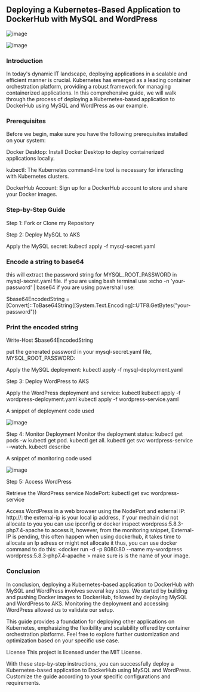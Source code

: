 ## Deploying a Kubernetes-Based Application to DockerHub with MySQL and WordPress

![image](https://github.com/akpatiudo/word-express/assets/118566096/1c0f4ff8-77cb-49c8-a661-70c054e78236)

![image](https://github.com/akpatiudo/word-express/assets/118566096/f3b51652-9f25-49b3-a8a4-334a630040ab)

### Introduction

In today's dynamic IT landscape, deploying applications in a scalable and efficient manner is crucial. Kubernetes has emerged as a leading container orchestration platform, providing a robust framework for managing containerized applications. In this comprehensive guide, we will walk through the process of deploying a Kubernetes-based application to DockerHub using MySQL and WordPress as our example.

### Prerequisites

Before we begin, make sure you have the following prerequisites installed on your system:

Docker Desktop: Install Docker Desktop to deploy containerized applications locally.

kubectl: The Kubernetes command-line tool is necessary for interacting with Kubernetes clusters.

DockerHub Account: Sign up for a DockerHub account to store and share your Docker images.

### Step-by-Step Guide

Step 1:  Fork or Clone my Repository

Step 2: Deploy MySQL to AKS

Apply the MySQL secret:   kubectl apply -f mysql-secret.yaml  

### Encode a string to base64
this will extract the password string for  MYSQL_ROOT_PASSWORD in  mysql-secret.yaml file. if you are using bash terminal use :echo -n 'your-password' | base64
if you are using powershall use:

$base64EncodedString = [Convert]::ToBase64String([System.Text.Encoding]::UTF8.GetBytes("your-password"))

### Print the encoded string
Write-Host $base64EncodedString

put the generated password in your  mysql-secret.yaml file, MYSQL_ROOT_PASSWORD:<generated password>

Apply the MySQL deployment: kubectl apply -f mysql-deployment.yaml

Step 3: Deploy WordPress to AKS

Apply the WordPress deployment and service: kubectl kubectl apply -f wordpress-deployment.yaml
kubectl apply -f wordpress-service.yaml

A snippet of deployment code used

![image](https://github.com/akpatiudo/word-express/assets/118566096/78042669-762e-446e-9ba2-19070b5e566f)

Step 4: Monitor Deployment
Monitor the deployment status: kubectl get pods -w
kubectl get pod.
kubectl get all.
kubectl get svc wordpress-service --watch.
kubectl describe <pod name>

A snippet of monitoring  code used

![image](https://github.com/akpatiudo/word-express/assets/118566096/c28bd0e6-5826-45d0-bb1a-242c98597494)


Step 5: Access WordPress

Retrieve the WordPress service NodePort: kubectl get svc wordpress-service

Access WordPress in a web browser using the NodePort and external IP: http://<external-ip>:<node-port> 
the external-ip is your local ip address, if your mechain did not allocate to you you can use ipconfig or docker inspect wordpress:5.8.3-php7.4-apache to access it, however, from the monitoring snippet, External-IP is pending, this often happen when using dockerhub, it takes time to allocate an Ip adress or might not allocate it
thus, you can use docker command to do this: <docker run -d -p 8080:80 --name my-wordpress wordpress:5.8.3-php7.4-apache > make sure is is the name of your image. 

### Conclusion
In conclusion, deploying a Kubernetes-based application to DockerHub with MySQL and WordPress involves several key steps. We started by building and pushing Docker images to DockerHub, followed by deploying MySQL and WordPress to AKS. Monitoring the deployment and accessing WordPress allowed us to validate our setup.

This guide provides a foundation for deploying other applications on Kubernetes, emphasizing the flexibility and scalability offered by container orchestration platforms. Feel free to explore further customization and optimization based on your specific use case.

License
This project is licensed under the MIT License.

With these step-by-step instructions, you can successfully deploy a Kubernetes-based application to DockerHub using MySQL and WordPress. Customize the guide according to your specific configurations and requirements.
